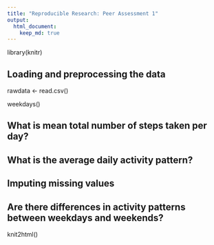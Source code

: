 ```yaml
---
title: "Reproducible Research: Peer Assessment 1"
output: 
  html_document:
    keep_md: true
---
```


library(knitr)

## Loading and preprocessing the data

rawdata <- read.csv()

weekdays()

## What is mean total number of steps taken per day?



## What is the average daily activity pattern?



## Imputing missing values



## Are there differences in activity patterns between weekdays and weekends?


knit2html()
